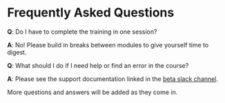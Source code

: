 # Frequently Asked Questions


**Q**: Do I have to complete the training in one session?

**A**: No! Please build in breaks between modules to give yourself time to digest.

**Q**: What should I do if I need help or find an error in the course?

**A**: Please see the support documentation linked in the [beta slack channel](https://auth0.slack.com/archives/C01GT5P5HRB).

More questions and answers will be added as they come in. 
